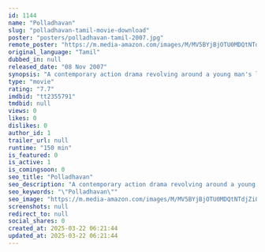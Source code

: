 ```yaml
---
id: 1144
name: "Polladhavan"
slug: "polladhavan-tamil-movie-download"
poster: "posters/polladhavan-tamil-2007.jpg"
remote_poster: "https://m.media-amazon.com/images/M/MV5BYjBjOTU0MDQtNTdjZi00MTIyLWEyYjUtODAxNmEzMGE3NGVkXkEyXkFqcGc@._V1_SX300.jpg"
original_language: "Tamil"
dubbed_in: null
released_date: "08 Nov 2007"
synopsis: "A contemporary action drama revolving around a young man's love for his bike, including the trials and travails he is forced to undergo when it goes missing."
type: "movie"
rating: "7.7"
imdbid: "tt2355791"
tmdbid: null
views: 0
likes: 0
dislikes: 0
author_id: 1
trailer_url: null
runtime: "150 min"
is_featured: 0
is_active: 1
is_comingsoon: 0
seo_title: "Polladhavan"
seo_description: "A contemporary action drama revolving around a young man's love for his bike, including the trials and travails he is forced to undergo when it goes missing."
seo_keywords: "\"Polladhavan\""
seo_image: "https://m.media-amazon.com/images/M/MV5BYjBjOTU0MDQtNTdjZi00MTIyLWEyYjUtODAxNmEzMGE3NGVkXkEyXkFqcGc@._V1_SX300.jpg"
screenshots: null
redirect_to: null
social_shares: 0
created_at: 2025-03-22 06:21:44
updated_at: 2025-03-22 06:21:44
---
```


